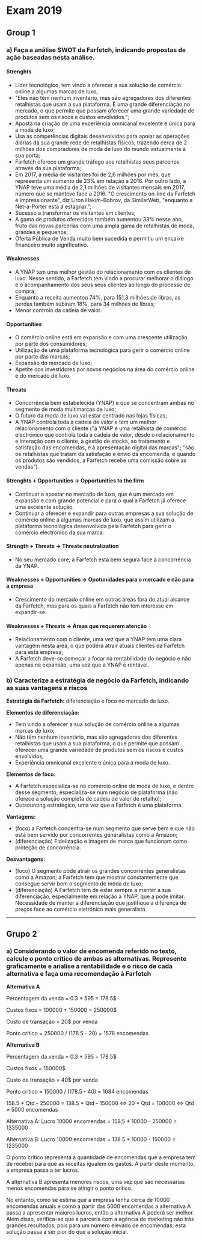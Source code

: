 # Exam 2019

## Group 1

### a) Faça a análise SWOT da Farfetch, indicando propostas de ação baseadas nesta análise.

#### Strenghts
* Líder tecnológico, tem vindo a oferecer a sua solução de comércio online a algumas marcas de luxo;
* "Eles não têm nenhum inventário, mas são agregadores dos diferentes retalhistas que usam a sua plataforma. É uma grande diferenciação no mercado, o que permite que possam oferecer uma grande variedade de produtos sem os riscos e custos envolvidos.";
* Aposta na criação de uma experiência omnicanal excelente e única para a moda de luxo;
* Usa as competências digitais desenvolvidas para apoiar as operações diárias da sua grande rede de retalhistas físicos, trazendo cerca de 2 milhões dos compradores de moda de luxo do mundo virtualmente à sua porta;
* Farfetch oferece um grande tráfego aos retalhistas seus parceiros através da sua plataforma;
* Em 2017, a média de visitantes foi de 2,6 milhões por mês, que representa um aumento de 23% em relação a 2016. Por outro lado, a YNAP teve uma média de 2,1 milhões de visitantes mensais em 2017, número que se manteve face a 2016. "O crescimento on-line da Farfetch é impressionante”, diz Liron Hakim-Bobrov, da SimilarWeb, "enquanto a Net-a-Porter está a estagnar.";
* Sucesso a transformar os visitantes em clientes;
* A gama de produtos oferecidos também aumentou 33% nesse ano, fruto das novas parcerias com uma ampla gama de retalhistas de moda, grandes e pequenos;
* Oferta Pública de Venda muito bem sucedida e permitiu um encaixe financeiro muito significativo.

#### Weaknesses
* A YNAP tem uma melhor gestão do relacionamento com os clientes de luxo. Nesse sentido, a Farfetch tem vindo a procurar melhorar o diálogo e o acompanhamento dos seus seus clientes ao longo do processo de compra;
* Enquanto a receita aumentou 74%, para 151,3 milhões de libras, as perdas também subiram 18%, para 34 milhões de libras;
* Menor controlo da cadeia de valor.

#### Opportunities
* O comércio online está em expansão e com uma crescente utilização por parte dos consumidores;
* Utilização de uma plataforma tecnológica para gerir o comércio online por parte das marcas;
* Expansão do mercado de luxo;
* Apetite dos investidores por novos negócios na área do comércio online e do mercado de luxo.

#### Threats
* Concorrência bem estabelecida (YNAP) e que se concentram ambas no segmento de moda multimarcas de luxo;
* O futuro da moda de luxo vai estar centrado nas lojas físicas;
* A YNAP controla toda a cadeia de valor e tem um melhor relacionamento com o cliente ("a YNAP é uma retalhista de comércio electrónico que controla toda a cadeia de valor, desde o relacionamento e interação com o cliente, à gestão de stocks, ao tratamento e satisfação das encomendas, e à apresentação digital das marcas";  "são os retalhistas que tratam da satisfação e envio da encomenda, e quando os produtos são vendidos, a Farfetch recebe uma comissão sobre as vendas"). 

#### Strenghts + Opportunities -> Opportunities to the firm
* Continuar a apostar no mercado de luxo, que é um mercado em expansão e com grande potencial e para o qual a Farfetch já oferece uma excelente solução.
* Continuar a oferecer e expandir para outras empresas a sua solução de comércio online a algumas marcas de luxo, que assim utilizam a plataforma tecnológica desenvolvida pela Farfetch para gerir o comércio electrónico da sua marca.

#### Strength + Threats -> Threats neutralization
* No seu mercado core, a Farfetch está bem segura face à concorrência da YNAP.

#### Weaknesses + Opportunities -> Opotunidades para o mercado e não para a empresa

* Crescimento do mercado online em outras áreas fora do atual alcance da Farfetch, mas para os quais a Farfetch não tem interesse em expandir-se.

#### Weaknesses + Threats -> Áreas que requerem atenção
* Relacionamento com o cliente, uma vez que a YNAP tem uma clara vantagem nesta área, o que poderá atrair atuais clientes da Farfetch para esta empresa;
* A Farfetch deve-se começar a focar na rentabilidade do negócio e não apenas na expansão, uma vez que a YNAP é rentável.

### b) Caracterize a estratégia de negócio da Farfetch, indicando as suas vantagens e riscos

**Estratégia da Farfetch:** diferenciação e foco no mercado de luxo.

**Elementos de diferenciação:** 
* Tem vindo a oferecer a sua solução de comércio online a algumas marcas de luxo;
* Não têm nenhum inventário, mas são agregadores dos diferentes retalhistas que usam a sua plataforma, o que permite que possam oferecer uma grande variedade de produtos sem os riscos e custos envolvidos;
* Experiência omnicanal excelente e única para a moda de luxo.

**Elementos de foco:**
* A Farfetch especializa-se no comércio online de moda de luxo, e dentro desse segmento, especializa-se num negócio de plataforma (não oferece a solução completa de cadeia de valor de retalho);
* Outsourcing estratégico, uma vez que a Farfetch é uma plataforma.

**Vantagens:**
* (foco) a Farfetch concentra-se num segmento que serve bem e que não está bem servido por concorrentes generalistas como a Amazon;
* (diferenciação) Fidelização e imagem de marca que funcionam como proteção de concorrência.

**Desvantagens:**
* (foco) O segmento pode atrair os grandes concorrentes generalistas como a Amazon; a Farfetch tem que mostrar constantemente que consegue servir bem o segmento de moda de luxo;
* (diferenciação) A Farfetch tem de estar sempre a manter a sua diferenciação, especialmente em relação à YNAP, que a pode imitar. Necessidade de manter a diferenciação que justifique a diferença de preços face ao comércio eletrónico mais generalista.

----

## Grupo 2

### a) Considerando o valor de encomenda referido no texto, calcule o ponto crítico de ambas as alternativas. Represente graficamente e analise a rentabilidade e o risco de cada alternativa e faça uma recomendação à Farfetch

**Alternativa A**

Percentagem da venda = 0.3 * 595 = 178.5$

Custos fixos = 100000 + 150000 = 250000$

Custo de transação = 20$ por venda

Ponto crítico = 250000 / (178.5 - 20) = 1578 encomendas

**Alternativa B**

Percentagem da venda = 0.3 * 595 = 178.5$

Custos fixos = 150000$

Custo de transação = 40$ por venda

Ponto crítico = 150000 / (178.5 - 40) = 1084 encomendas

158.5 * Qtd - 250000 = 138.5 * Qtd - 150000
<=> 20 * Qtd = 100000
<=> Qtd = 5000 encomendas

Alternativa A: Lucro 10000 encomendas = 158.5 * 10000 - 250000 = 1335000

Alternativa B: Lucro 10000 encomendas = 138.5 * 10000 - 150000 = 1235000

O ponto crítico representa a quantidade de encomendas que a empresa tem de receber para que as receitas igualem os gastos. A partir deste momento, a empresa passa a ter lucros.

A alternativa B apresenta menores riscos, uma vez que são necessárias menos encomendas para se atingir o ponto crítico.

No entanto, como se estima que a empresa tenha cerca de 10000 encomendas anuais e como a partir das 5000 encomendas a alternativa A passa a apresentar maiores lucros, então a alternativa A poderá ser melhor. Além disso, verifica-se que a parceria com a agência de marketing não trás grandes resultados, pois para um número elevado de encomendas, esta solução passa a ser pior do que a solução inicial.












